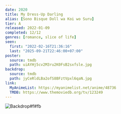 ```yaml
---
date: 2020
title: My Dress-Up Darling
alias: [Sono Bisque Doll wa Koi wo Suru]
tier: A
released: 2022-01-09
completed: 12/12
genres: [romance, slice of life]
seen:
  first: "2022-02-16T21:36:16"
  last: "2025-09-21T22:46:00+07:00"
poster:
  source: tmdb
  path: uiAYHj5cv2M3ru2K0FsB2sxfsle.jpg
backdrop:
  source: tmdb
  path: jyCeRldLBa2ofS8BFztVpxl6qaN.jpg
link:
  MyAnimeList: https://myanimelist.net/anime/48736
  TMDB: https://www.themoviedb.org/tv/123249
---
```


![Backdrop#f#fb](https://image.tmdb.org/t/p/w1280/2iYfq4Q4IXSmWXU8A4B3Py29jiB.jpg "Source: TMDB")
